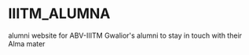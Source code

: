 # IIITM_ALUMNA
alumni website for ABV-IIITM Gwalior's alumni to stay in touch with their Alma mater
